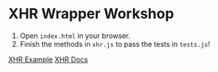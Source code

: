 # XHR Wrapper Workshop

1. Open `index.html` in your browser.
2. Finish the methods in `xhr.js` to pass the tests in `tests.js`!

[XHR Example](https://www.w3schools.com/xml/dom_httprequest.asp)
[XHR Docs](https://developer.mozilla.org/en-US/docs/Web/API/XMLHttpRequest)
